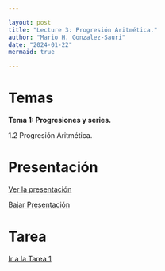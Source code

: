 ```yaml
---

layout: post
title: "Lecture 3: Progresión Aritmética."
author: "Mario H. Gonzalez-Sauri"
date: "2024-01-22"
mermaid: true

---
```


<!--  FORMAT: https://github.com/adam-p/markdown-here/wiki/Markdown-Cheatsheet -->

# Temas


**Tema 1: Progresiones y series.**

1.2 Progresión Aritmética.

# Presentación


[Ver la presentación](https://raw.githack.com/Wario84/FIN1403_MAT_FINANCE/master/_posts/lectures/FIN1403_03.html)


<a href="https://github.com/Wario84/FIN1403_MAT_FINANCE/blob/master/_posts/lectures/FIN1403_03.html" download>
  Bajar Presentación
</a>

# Tarea

[Ir a la Tarea 1](https://forms.gle/mFGZ1TiRmqm2ho9E6)

